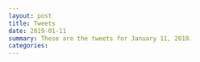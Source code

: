 ```yaml
---
layout: post
title: Tweets
date: 2019-01-11
summary: These are the tweets for January 11, 2019.
categories:
---
```


